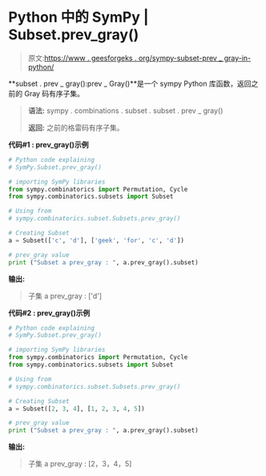 # Python 中的 SymPy | Subset.prev_gray()

> 原文:[https://www . geesforgeks . org/sympy-subset-prev _ gray-in-python/](https://www.geeksforgeeks.org/sympy-subset-prev_gray-in-python/)

**subset . prev _ gray():prev _ Gray()**是一个 sympy Python 库函数，返回之前的 Gray 码有序子集。

> **语法:**
> sympy . combinations . subset . subset . prev _ gray()
> 
> **返回:**
> 之前的格雷码有序子集。

**代码#1 : prev_gray()示例**

```py
# Python code explaining
# SymPy.Subset.prev_gray()

# importing SymPy libraries
from sympy.combinatorics import Permutation, Cycle
from sympy.combinatorics.subsets import Subset

# Using from 
# sympy.combinatorics.subset.Subsets.prev_gray()

# Creating Subset
a = Subset(['c', 'd'], ['geek', 'for', 'c', 'd'])

# prev_gray value
print ("Subset a prev_gray : ", a.prev_gray().subset)
```

**输出:**

> 子集 a prev_gray : ['d']

**代码#2 : prev_gray()示例**

```py
# Python code explaining
# SymPy.Subset.prev_gray()

# importing SymPy libraries
from sympy.combinatorics import Permutation, Cycle
from sympy.combinatorics.subsets import Subset

# Using from 
# sympy.combinatorics.subset.Subsets.prev_gray()

# Creating Subset
a = Subset([2, 3, 4], [1, 2, 3, 4, 5])

# prev_gray value
print ("Subset a prev_gray : ", a.prev_gray().subset)
```

**输出:**

> 子集 a prev_gray : [2，3，4，5]